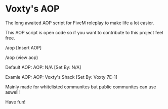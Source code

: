 # Voxty's AOP

The long awaited AOP script for FiveM roleplay to make life a lot easier.

This AOP script is open code so if you want to contribute to this project feel free.

/aop [Insert AOP]

/aop (view aop)

Default AOP:
AOP: N/A [Set By: N/A]

Examle AOP:
AOP: Voxty's Shack [Set By: Voxty 7E-1]

Mainly made for whitelisted communites but public communites can use aswell!

Have fun!
